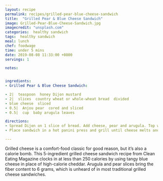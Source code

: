 ```yaml
---
layout: recipe
permalink: recipes/grilled-pear-blue-cheese-sandwich
title:  "Grilled Pear & Blue Cheese Sandwich"
image: Grilled-Pear-Blue-Cheese-Sandwich.jpg
imagecredit: "unsplash.com"
categories:  healthy sandwich
tags:  healthy sandwich
meal: lunch
chef: foodwage
time: under 5 mins
date: 2019-08-08 11:33:00 +0800
servings: 1

notes:


ingredients:
- Grilled Pear & Blue Cheese Sandwich:

- 2|  teaspoon  honey Dijon mustard
- 2|  slices  country wheat or whole-wheat bread  divided
- blue cheese  sliced
- 0.5|  Anjou pear  cored and sliced
- 0.5|  cup  baby arugula leaves

directions:
- Spread Dijon on 1 slice of bread. Add cheese, pear and arugula. Top with remaining slice of bread.
- Place sandwich in a hot panini press and grill until cheese melts and begins to bubble and bread is crisp, about 3 minutes. Alternatively, toast sandwich in a nonstick skillet on medium-high heat, flipping once.

---
```


Grilled cheese is a comfort-food classic for good reason, but it’s also a calorie bomb. This 5-ingredient grilled cheese sandwich recipe from Clean Eating Magazine clocks in at less than 250 calories by using tangy blue cheese in place of high-calorie cheddar. Arugula and pear slices bring the fiber content to 6 grams, which is unheard of in most traditional grilled cheese sandwiches.